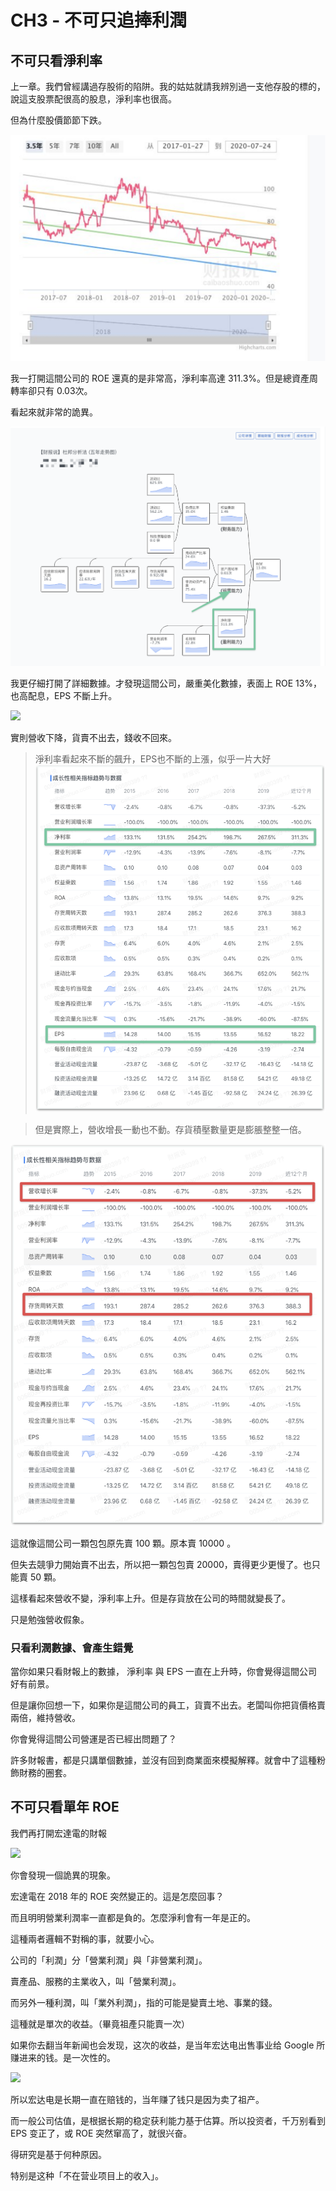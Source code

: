 # CH3 - 不可只追捧利潤

## 不可只看淨利率

上一章。我們曾經講過存股術的陷阱。我的姑姑就請我辨別過一支他存股的標的，說這支股票配很高的股息，淨利率也很高。

但為什麼股價節節下跌。

![](images/yd.png)

我一打開這間公司的 ROE 還真的是非常高，淨利率高達 311.3%。但是總資產周轉率卻只有 0.03次。

看起來就非常的詭異。

![](images/yd-roe.png)

我更仔細打開了詳細數據。才發現這間公司，嚴重美化數據，表面上 ROE 13%，也高配息，EPS 不斷上升。

![](https://cln.sh/iKDH3Z+)

實則營收下降，貨賣不出去，錢收不回來。

> 淨利率看起來不斷的飆升，EPS也不斷的上漲，似乎一片大好
![](images/yd-01.png)

> 但是實際上，營收增長一動也不動。存貨積壓數量更是膨脹整整一倍。

![](images/yd-02.png)

這就像這間公司一顆包包原先賣 100 顆。原本賣 10000 。

但失去競爭力開始賣不出去，所以把一顆包包賣 20000，賣得更少更慢了。也只能賣 50 顆。

這樣看起來營收不變，淨利率上升。但是存貨放在公司的時間就變長了。

只是勉強營收假象。

### 只看利潤數據、會產生錯覺

當你如果只看財報上的數據， 淨利率 與 EPS 一直在上升時，你會覺得這間公司好有前景。

但是讓你回想一下，如果你是這間公司的員工，貨賣不出去。老闆叫你把貨價格賣兩倍，維持營收。

你會覺得這間公司營運是否已經出問題了？

許多財報書，都是只講單個數據，並沒有回到商業面來模擬解釋。就會中了這種粉飾財務的圈套。

## 不可只看單年 ROE

我們再打開宏達電的財報

![](https://cln.sh/6vNiXp+)

你會發現一個詭異的現象。

宏達電在 2018 年的 ROE 突然變正的。這是怎麼回事？

而且明明營業利潤率一直都是負的。怎麼淨利會有一年是正的。

這種兩者邏輯不對稱的事，就要小心。

公司的「利潤」分「營業利潤」與「非營業利潤」。

賣產品、服務的主業收入，叫「營業利潤」。

而另外一種利潤，叫「業外利潤」，指的可能是變賣土地、事業的錢。

這種就是單次的收益。（畢竟祖產只能賣一次）

如果你去翻当年新闻也会发现，这次的收益，是当年宏达电出售事业给 Google 所赚进来的钱。是一次性的。

![](https://cln.sh/9BjkRw+)

所以宏达电是长期一直在赔钱的，当年赚了钱只是因为卖了祖产。

而一般公司估值，是根据长期的稳定获利能力基于估算。所以投资者，千万别看到 EPS 变正了，或 ROE 突然窜高了，就很兴奋。

得研究是基于何种原因。

特别是这种「不在营业项目上的收入」。
